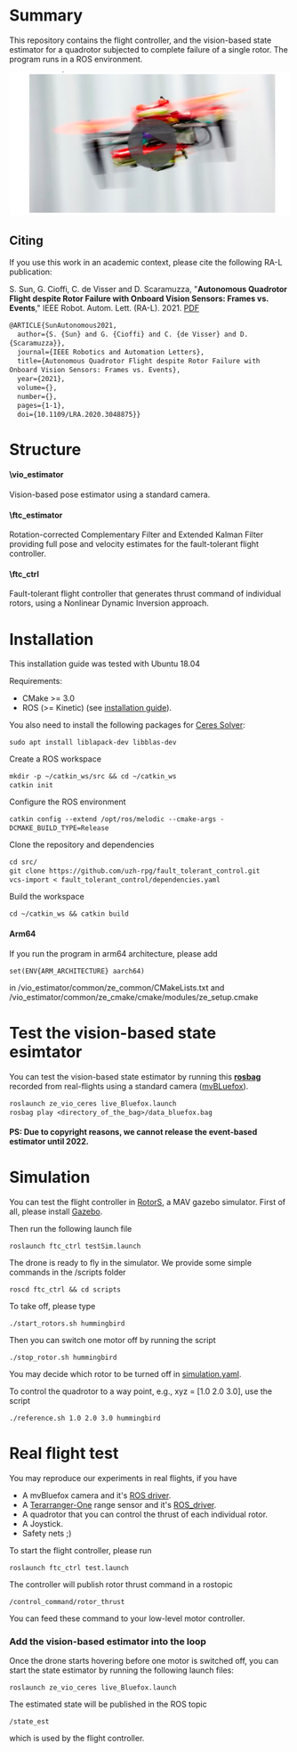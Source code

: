 

# Summary
This repository contains the flight controller, and the vision-based state estimator for a quadrotor subjected to complete failure of a single rotor. The program runs in a ROS environment. 

<!--
<p align="center">
  <img src="./img/ftc.gif" alt="ftc">
</p>
<!--A general structure is given as follows  -->

[![IMAGE ALT TEXT HERE](./img/video.png)](https://youtu.be/Ww8u0KH7Ugs)

## Citing
If you use this work in an academic context, please cite the following RA-L publication:

S. Sun, G. Cioffi, C. de Visser and D. Scaramuzza,
"**Autonomous Quadrotor Flight despite Rotor Failure with Onboard Vision Sensors: Frames vs. Events**,"
IEEE Robot. Autom. Lett. (RA-L). 2021. [PDF](http://rpg.ifi.uzh.ch/docs/RAL21_Sun.pdf)

    @ARTICLE{SunAutonomous2021,
	  author={S. {Sun} and G. {Cioffi} and C. {de Visser} and D. {Scaramuzza}},
	  journal={IEEE Robotics and Automation Letters}, 
	  title={Autonomous Quadrotor Flight despite Rotor Failure with Onboard Vision Sensors: Frames vs. Events}, 
	  year={2021},
	  volume={},
	  number={},
	  pages={1-1},
	  doi={10.1109/LRA.2020.3048875}}
<!--	  
# Video

<!--Please check our [Video](https://youtu.be/Ww8u0KH7Ugs) -->

# Structure

#### \vio_estimator
Vision-based pose estimator using a standard camera. 
#### \ftc_estimator
Rotation-corrected Complementary Filter and Extended Kalman Filter providing full pose and velocity estimates for the fault-tolerant flight controller. 
#### \ftc_ctrl
Fault-tolerant flight controller that generates thrust command of individual rotors, using a Nonlinear Dynamic Inversion approach.

# Installation
This installation guide was tested with Ubuntu 18.04

Requirements:
- CMake >= 3.0
- ROS (>= Kinetic) (see [installation guide](http://wiki.ros.org/ROS/Installation)).

You also need to install the following packages for [Ceres Solver](http://ceres-solver.org/):

    sudo apt install liblapack-dev libblas-dev

Create a ROS workspace

    mkdir -p ~/catkin_ws/src && cd ~/catkin_ws
    catkin init
Configure the ROS environment

    catkin config --extend /opt/ros/melodic --cmake-args -DCMAKE_BUILD_TYPE=Release

Clone the repository and dependencies

    cd src/
    git clone https://github.com/uzh-rpg/fault_tolerant_control.git
    vcs-import < fault_tolerant_control/dependencies.yaml
   
Build the workspace

	cd ~/catkin_ws && catkin build
#### Arm64
If you run the program in arm64 architecture, please add 

	set(ENV{ARM_ARCHITECTURE} aarch64)

in /vio_estimator/common/ze_common/CMakeLists.txt and /vio_estimator/common/ze_cmake/cmake/modules/ze_setup.cmake

# Test the vision-based state esimtator
You can test the vision-based state estimator by running this [**rosbag**](https://seafile.ifi.uzh.ch/d/44ac95d256124af287a3/) recorded from real-flights using a standard camera ([mvBLuefox](https://www.matrix-vision.com/USB2.0-industrial-camera-mvbluefox.html)). 

	roslaunch ze_vio_ceres live_Bluefox.launch
	rosbag play <directory_of_the_bag>/data_bluefox.bag
#### PS: Due to copyright reasons, we cannot release the event-based estimator until 2022. 
	
# Simulation
You can test the flight controller in [RotorS](https://github.com/ethz-asl/rotors_simulator), a MAV gazebo simulator. First of all, please install [Gazebo](http://gazebosim.org/tutorials?tut=ros_installing&cat=connect_ros). 

Then run the following launch file 

	roslaunch ftc_ctrl testSim.launch

The drone is ready to fly in the simulator. We provide some simple commands in the /scripts folder 
	
	roscd ftc_ctrl && cd scripts
To take off, please type

	./start_rotors.sh hummingbird

Then you can switch one motor off by running the script

	./stop_rotor.sh hummingbird
You may decide which rotor to  be turned off in [simulation.yaml](https://github.com/uzh-rpg/fault_tolerant_control/blob/master/ftc_ctrl/parameters/simulation.yaml).

To control the quadrotor to a way point, e.g., xyz = [1.0 2.0 3.0], use the script

	./reference.sh 1.0 2.0 3.0 hummingbird
 
# Real flight test
You may reproduce our experiments in real flights, if you have 
- A mvBluefox camera and it's [ROS driver](https://github.com/KumarRobotics/bluefox2).
- A [Terarranger-One](https://www.terabee.com/shop/lidar-tof-range-finders/teraranger-one/) range sensor and it's [ROS_driver](http://wiki.ros.org/teraranger).
- A quadrotor that you can control the thrust of each individual rotor.
- A Joystick.
- Safety nets ;)

To start the flight controller, please run
	
	roslaunch ftc_ctrl test.launch

The controller will publish rotor thrust command in a rostopic 

	/control_command/rotor_thrust 
You can feed these command to your low-level motor controller.

### Add the vision-based estimator into the loop
Once the drone starts hovering before one motor is switched off, you can start the state estimator by running the following launch files:

	roslaunch ze_vio_ceres live_Bluefox.launch

The estimated state will be published in the ROS topic

	/state_est
which is used by the flight controller.

